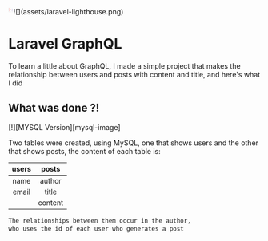 <img src="assets/laravel-lighthouse.png" alt="table and columns from each" style="float: left; width: 10px; height:10px; text-align: center"/>
![](assets/laravel-lighthouse.png)

# Laravel GraphQL
To learn a little about GraphQL, I made a simple project that makes the relationship between users and posts with content and title, and here's what I did

## What was done ?!
[!][MYSQL Version][mysql-image]

Two tables were created, using MySQL, one that shows users and the other that shows posts, the content of each table is:

| users |  posts  |
|:-----:|:-------:|
|  name |  author |
| email |  title  |
|       | content |

```
The relationships between them occur in the author, 
who uses the id of each user who generates a post
```




